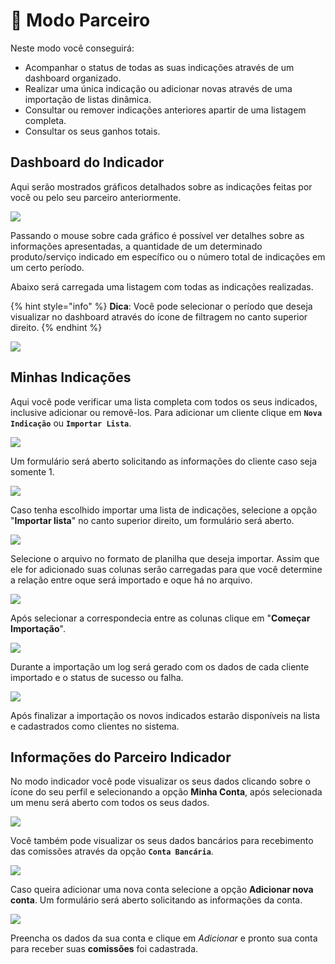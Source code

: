 # 🤝 Modo Parceiro

Neste modo você conseguirá:

* Acompanhar o status de todas as suas indicações através de um dashboard organizado.
* Realizar uma única indicação ou adicionar novas através de uma importação de listas dinâmica.
* Consultar ou remover indicações anteriores apartir de uma listagem completa.
* Consultar os seus ganhos totais.

## Dashboard do Indicador

Aqui serão mostrados gráficos detalhados sobre as indicações feitas por você ou pelo seu parceiro anteriormente.

![](https://github.com/Gestao-Online/public-docs/tree/ce2dcb553970e393c21b0336fbee8d426c99af31/Portal/assets/indicador/3_indicador.png)

Passando o mouse sobre cada gráfico é possível ver detalhes sobre as informações apresentadas, a quantidade de um determinado produto/serviço indicado em específico ou o número total de indicações em um certo período.

Abaixo será carregada uma listagem com todas as indicações realizadas.

{% hint style="info" %}
**Dica**: Você pode selecionar o período que deseja visualizar no dashboard através do ícone de filtragem no canto superior direito.
{% endhint %}

![](https://github.com/Gestao-Online/public-docs/tree/ce2dcb553970e393c21b0336fbee8d426c99af31/Portal/assets/indicador/4_indicador.png)

## Minhas Indicações

Aqui você pode verificar uma lista completa com todos os seus indicados, inclusive adicionar ou removê-los. Para adicionar um cliente clique em **`Nova Indicação`** ou **`Importar Lista`**.

![](https://github.com/Gestao-Online/public-docs/tree/ce2dcb553970e393c21b0336fbee8d426c99af31/Portal/assets/indicador/6_indicador.png)

Um formulário será aberto solicitando as informações do cliente caso seja somente 1.

![](https://github.com/Gestao-Online/public-docs/tree/ce2dcb553970e393c21b0336fbee8d426c99af31/Portal/assets/indicador/7_indicador.png)

Caso tenha escolhido importar uma lista de indicações, selecione a opção "**Importar lista**" no canto superior direito, um formulário será aberto.

![](https://github.com/Gestao-Online/public-docs/tree/ce2dcb553970e393c21b0336fbee8d426c99af31/Portal/assets/indicador/8_indicador.png)

Selecione o arquivo no formato de planilha que deseja importar. Assim que ele for adicionado suas colunas serão carregadas para que você determine a relação entre oque será importado e oque há no arquivo.

![](https://github.com/Gestao-Online/public-docs/tree/ce2dcb553970e393c21b0336fbee8d426c99af31/Portal/assets/indicador/9_indicador.png)

Após selecionar a correspondecia entre as colunas clique em "**Começar Importação**".

![](https://github.com/Gestao-Online/public-docs/tree/ce2dcb553970e393c21b0336fbee8d426c99af31/Portal/assets/indicador/10_indicador.png)

Durante a importação um log será gerado com os dados de cada cliente importado e o status de sucesso ou falha.

![](https://github.com/Gestao-Online/public-docs/tree/ce2dcb553970e393c21b0336fbee8d426c99af31/Portal/assets/indicador/11_indicador.png)

Após finalizar a importação os novos indicados estarão disponíveis na lista e cadastrados como clientes no sistema.

## Informações do Parceiro Indicador

No modo indicador você pode visualizar os seus dados clicando sobre o ícone do seu perfil e selecionando a opção **Minha Conta**, após selecionada um menu será aberto com todos os seus dados.

![](https://github.com/Gestao-Online/public-docs/tree/ce2dcb553970e393c21b0336fbee8d426c99af31/Portal/assets/indicador/12_indicador.png)

Você também pode visualizar os seus dados bancários para recebimento das comissões através da opção **`Conta Bancária`**.

![](https://github.com/Gestao-Online/public-docs/tree/ce2dcb553970e393c21b0336fbee8d426c99af31/Portal/assets/indicador/13_indicador.png)

Caso queira adicionar uma nova conta selecione a opção **Adicionar nova conta**. Um formulário será aberto solicitando as informações da conta.

![](https://github.com/Gestao-Online/public-docs/tree/ce2dcb553970e393c21b0336fbee8d426c99af31/Portal/assets/indicador/14_indicador.png)

Preencha os dados da sua conta e clique em _Adicionar_ e pronto sua conta para receber suas **comissões** foi cadastrada.

